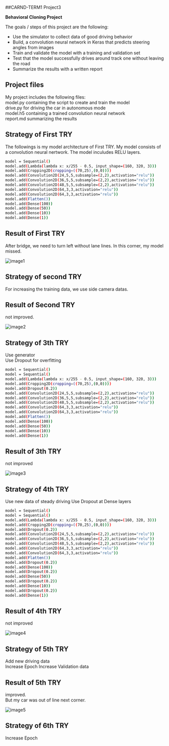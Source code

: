 ##CARND-TERM1 Project3

**Behavioral Cloning Project**

The goals / steps of this project are the following:
* Use the simulator to collect data of good driving behavior
* Build, a convolution neural network in Keras that predicts steering angles from images
* Train and validate the model with a training and validation set
* Test that the model successfully drives around track one without leaving the road
* Summarize the results with a written report

## Project files

My project includes the following files:<BR>
model.py containing the script to create and train the model<BR>
drive.py for driving the car in autonomous mode<BR>
model.h5 containing a trained convolution neural network <BR>
report.md summarizing the results<BR>

## Strategy of First TRY

The followings is my model architecture of First TRY. My model consists of a convolution neural nertwork. The model inculudes RELU layers.

```sh
model = Sequential()
model.add(Lambda(lambda x: x/255 - 0.5, input_shape=(160, 320, 3)))
model.add(Cropping2D(cropping=((70,25),(0,0))))
model.add(Convolution2D(24,5,5,subsample=(2,2),activation="relu"))
model.add(Convolution2D(36,5,5,subsample=(2,2),activation="relu"))
model.add(Convolution2D(48,5,5,subsample=(2,2),activation="relu"))
model.add(Convolution2D(64,3,3,activation="relu"))
model.add(Convolution2D(64,3,3,activation="relu"))
model.add(Flatten())
model.add(Dense(100))
model.add(Dense(50))
model.add(Dense(10))
model.add(Dense(1))

```

## Result of First TRY
After bridge, we need to turn left without lane lines. In this corner, my model missed.

![image1](miss.png)

## Strategy of second TRY
For increasing the training data, we use side camera datas.

## Result of Second TRY
not improved.

![image2](miss2.png)

## Strategy of 3th TRY
 Use generator<BR>
 Use Dropout for overfitting

```sh
model = Sequential()
model = Sequential()
model.add(Lambda(lambda x: x/255 - 0.5, input_shape=(160, 320, 3)))
model.add(Cropping2D(cropping=((70,25),(0,0))))
model.add(Dropout(0.2))
model.add(Convolution2D(24,5,5,subsample=(2,2),activation="relu"))
model.add(Convolution2D(36,5,5,subsample=(2,2),activation="relu"))
model.add(Convolution2D(48,5,5,subsample=(2,2),activation="relu"))
model.add(Convolution2D(64,3,3,activation="relu"))
model.add(Convolution2D(64,3,3,activation="relu"))
model.add(Flatten())
model.add(Dense(100))
model.add(Dense(50))
model.add(Dense(10))
model.add(Dense(1))
```

## Result of 3th TRY

not improved

![image3](miss3.png)

## Strategy of 4th TRY
Use new data of steady driving
Use Dropout at Dense layers<BR>

```sh
model = Sequential()
model = Sequential()
model.add(Lambda(lambda x: x/255 - 0.5, input_shape=(160, 320, 3)))
model.add(Cropping2D(cropping=((70,25),(0,0))))
model.add(Dropout(0.2))
model.add(Convolution2D(24,5,5,subsample=(2,2),activation="relu"))
model.add(Convolution2D(36,5,5,subsample=(2,2),activation="relu"))
model.add(Convolution2D(48,5,5,subsample=(2,2),activation="relu"))
model.add(Convolution2D(64,3,3,activation="relu"))
model.add(Convolution2D(64,3,3,activation="relu"))
model.add(Flatten())
model.add(Dropout(0.2))
model.add(Dense(100))
model.add(Dropout(0.2))
model.add(Dense(50))
model.add(Dropout(0.2))
model.add(Dense(10))
model.add(Dropout(0.2))
model.add(Dense(1))
```
## Result of 4th TRY
not improved

![image4](miss4.png)

## Strategy of 5th TRY
Add new driving data<BR>
Increase Epoch
Increase Validation data

## Result of 5th TRY
 improved. <BR>
 But my car was out of line next corner.

 ![image5](miss5.png)

## Strategy of 6th TRY
Increase Epoch
